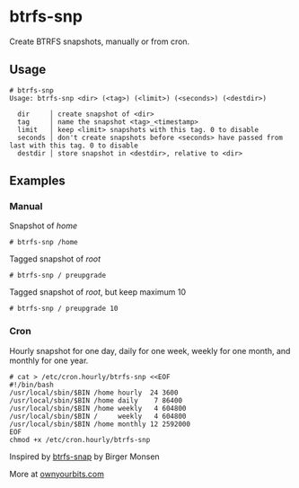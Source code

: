 # btrfs-snp

Create BTRFS snapshots, manually or from cron.

## Usage

```
# btrfs-snp
Usage: btrfs-snp <dir> (<tag>) (<limit>) (<seconds>) (<destdir>)

  dir     │ create snapshot of <dir>
  tag     │ name the snapshot <tag>_<timestamp>
  limit   │ keep <limit> snapshots with this tag. 0 to disable
  seconds │ don't create snapshots before <seconds> have passed from last with this tag. 0 to disable
  destdir │ store snapshot in <destdir>, relative to <dir>
```

## Examples 

### Manual

Snapshot of _home_

```
# btrfs-snp /home
```

Tagged snapshot of _root_

```
# btrfs-snp / preupgrade
```

Tagged snapshot of _root_, but keep maximum 10

```
# btrfs-snp / preupgrade 10
```

### Cron 

Hourly snapshot for one day, daily for one week, weekly for one month, and monthly for one year.

```
# cat > /etc/cron.hourly/btrfs-snp <<EOF
#!/bin/bash
/usr/local/sbin/$BIN /home hourly  24 3600
/usr/local/sbin/$BIN /home daily    7 86400
/usr/local/sbin/$BIN /home weekly   4 604800
/usr/local/sbin/$BIN /     weekly   4 604800
/usr/local/sbin/$BIN /home monthly 12 2592000
EOF
chmod +x /etc/cron.hourly/btrfs-snp
```

Inspired by [btrfs-snap](https://github.com/jf647/btrfs-snap) by Birger Monsen
                                                                                                                                                                                                      
More at [ownyourbits.com](https://ownyourbits.com)
